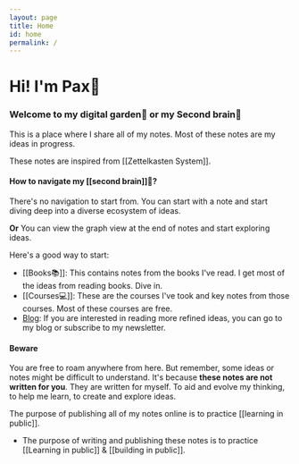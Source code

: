 ```yaml
---
layout: page
title: Home
id: home
permalink: /
---
```

# Hi! I'm Pax🥬

### Welcome to my digital garden🌱 or my Second brain🧠

This is a place where I share all of my notes. Most of these notes are my ideas in progress.

These notes are inspired from [[Zettelkasten System]]. 


#### How to navigate my [[second brain]]🧠?
There's no navigation to start from. You can start with a note and start diving deep into a diverse ecosystem of ideas. 

**Or**
You can view the graph view at the end of notes and start exploring ideas. 

Here's a good way to start:

- [[Books📚]]: This contains notes from the books I've read. I get most of the ideas from reading books. Dive in.
- [[Courses💻]]: These are the courses I've took and key notes from those courses. Most of these courses are free.
- [Blog](https://prakashjoshipax.com): If you are interested in reading more refined ideas, you can go to my blog or subscribe to my newsletter.

#### Beware
You are free to roam anywhere from here. But remember, some ideas or notes might be difficult to understand. It's because **these notes are not written for you**. They are written for myself. To aid and evolve my thinking, to help me learn, to create and explore ideas.

The purpose of publishing all of my notes online is to practice [[learning in public]].

- The purpose of writing and publishing these notes is to practice [[Learning in public]] & [[building in public]].